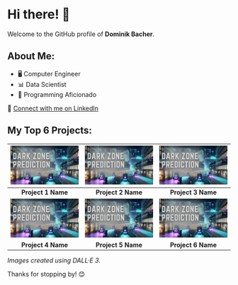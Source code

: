 # Hi there! 🙌

Welcome to the GitHub profile of **Dominik Bacher**.

## About Me:
- 🖥️ Computer Engineer
- 📊 Data Scientist
- 🎯 Programming Aficionado

🔗 [Connect with me on LinkedIn](https://www.linkedin.com/in/your-linkedin-username/)

## My Top 6 Projects:

| [![Project 1](images/cortexia_darkzones_prediction/main.png)](link_to_project_1) | [![Project 2](images/cortexia_darkzones_prediction/main.png)](link_to_project_2) | [![Project 3](images/cortexia_darkzones_prediction/main.png)](link_to_project_3) |
|:--------------------------------------------------------------------------------:|:--------------------------------------------------------------------------------:|:--------------------------------------------------------------------------------:|
|                                 **Project 1 Name**                                |                                 **Project 2 Name**                                |                                 **Project 3 Name**                                |
| [![Project 4](images/cortexia_darkzones_prediction/main.png)](link_to_project_4) | [![Project 5](images/cortexia_darkzones_prediction/main.png)](link_to_project_5) | [![Project 6](images/cortexia_darkzones_prediction/main.png)](link_to_project_6) |
|                                 **Project 4 Name**                                |                                 **Project 5 Name**                                |                                 **Project 6 Name**                                |

_Images created using DALL·E 3._

Thanks for stopping by! 😊
